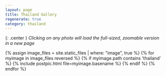 ```yaml
---
layout: page
title: Thailand Gallery
regenerate: true
category: thailand
---
```

{: .center }
*Clicking on any photo will load the full-sized, zoomable version in a new page*

{% assign image_files = site.static_files | where: "image", true %}
{% for myimage in image_files reversed %}
  {% if myimage.path contains 'thailand' %}
  {% include postpic.html file=myimage.basename %}
  {% endif %}
{% endfor %}
